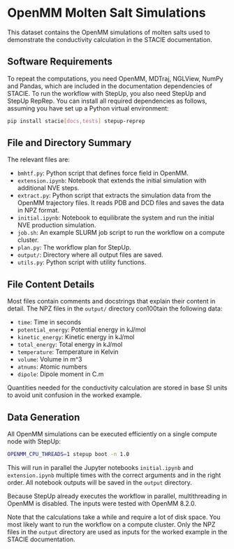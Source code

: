 # OpenMM Molten Salt Simulations

This dataset contains the OpenMM simulations of molten salts
used to demonstrate the conductivity calculation in the STACIE documentation.

## Software Requirements

To repeat the computations, you need OpenMM, MDTraj, NGLView, NumPy and Pandas,
which are included in the documentation dependencies of STACIE.
To run the workflow with StepUp, you also need StepUp and StepUp RepRep.
You can install all required dependencies as follows,
assuming you have set up a Python virtual environment:

```bash
pip install stacie[docs,tests] stepup-reprep
```

## File and Directory Summary

The relevant files are:

- `bmhtf.py`: Python script that defines force field in OpenMM.
- `extension.ipynb`: Notebook that extends the initial simulation with additional NVE steps.
- `extract.py`: Python script that extracts the simulation data from the OpenMM trajectory files.
  It reads PDB and DCD files and saves the data in NPZ format.
- `initial.ipynb`: Notebook to equilibrate the system and run the initial NVE production simulation.
- `job.sh`: An example SLURM job script to run the workflow on a compute cluster.
- `plan.py`: The workflow plan for StepUp.
- `output/`: Directory where all output files are saved.
- `utils.py`: Python script with utility functions.

## File Content Details

Most files contain comments and docstrings that explain their content in detail.
The NPZ files in the `output/` directory con100tain the following data:

- `time`: Time in seconds
- `potential_energy`: Potential energy in kJ/mol
- `kinetic_energy`: Kinetic energy in kJ/mol
- `total_energy`: Total energy in kJ/mol
- `temperature`: Temperature in Kelvin
- `volume`: Volume in m^3
- `atnums`: Atomic numbers
- `dipole`: Dipole moment in C.m

Quantities needed for the conductivity calculation are stored in base SI units
to avoid unit confusion in the worked example.

## Data Generation

All OpenMM simulations can be executed efficiently on a single compute node with StepUp:

```bash
OPENMM_CPU_THREADS=1 stepup boot -n 1.0
```

This will run in parallel the Jupyter notebooks `initial.ipynb` and `extension.ipynb`
multiple times with the correct arguments and in the right order.
All notebook outputs will be saved in the `output` directory.

Because StepUp already executes the workflow in parallel, multithreading in OpenMM is disabled.
The inputs were tested with OpenMM 8.2.0.

Note that the calculations take a while and require a lot of disk space.
You most likely want to run the workflow on a compute cluster.
Only the NPZ files in the `output` directory are used
as inputs for the worked example in the STACIE documentation.
